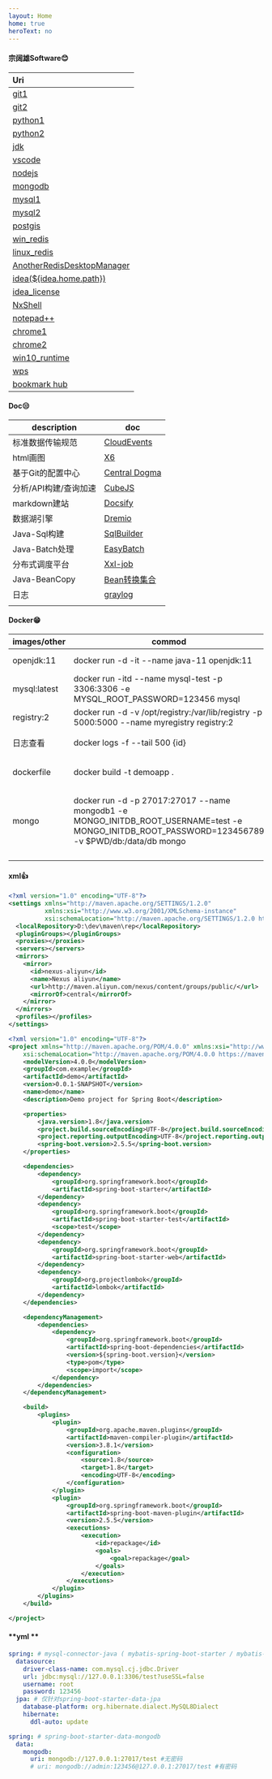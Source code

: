 ```yaml
---
layout: Home
home: true
heroText: no
---
```


<!-- tabs:start -->

#### **宗阔雄Software😊**

| Uri                                                          |
| :----------------------------------------------------------- |
| [git1](https://git-scm.com/downloads)                        |
| [git2](https://repo.huaweicloud.com/git-for-windows/)        |
| [python1](https://www.python.org/downloads/)                 |
| [python2](https://repo.huaweicloud.com/python/)              |
| [jdk](https://repo.huaweicloud.com/java/jdk/)                |
| [vscode](https://code.visualstudio.com/)                     |
| [nodejs](http://nodejs.cn/download/)                         |
| [mongodb](https://www.mongodb.com/try/download/community)    |
| [mysql1](https://dev.mysql.com/downloads/installer/)         |
| [mysql2](https://repo.huaweicloud.com/mysql/Downloads/MySQLInstaller/) |
| [postgis](https://repo.huaweicloud.com/postgresql/postgis/)  |
| [win_redis](https://github.com/MicrosoftArchive/redis/releases) |
| [linux_redis](https://repo.huaweicloud.com/redis/)           |
| [AnotherRedisDesktopManager](https://github.com/qishibo/AnotherRedisDesktopManager/releases) |
| [idea(${idea.home.path})](https://www.jetbrains.com/zh-cn/idea/download/#section=windows) |
| [idea_license](http://idea.medeming.com/jets/)               |
| [NxShell](https://nxshell.github.io/)                        |
| [notepad++](https://notepad-plus-plus.org/downloads/)        |
| [chrome1](https://repo.huaweicloud.com/chromium-browser-snapshots/) |
| [chrome2](https://www.google.cn/intl/zh-CN/chrome/)          |
| [win10_runtime](http://www.pc6.com/softview/SoftView/_104246.html) |
| [wps](http://ncre.neea.edu.cn/html1/report/1507/861-1.htm)   |
| [bookmark hub](https://crxdl.com/storage/crx-file/Aa9P69TNAcxZPwRDt8rTMhDdBIep7XCF/fohimdklhhcpcnpmmichieidclgfdmol_v0.0.4.zip) |



#### **Doc😒**

| description           | doc                                                          |
| --------------------- | ------------------------------------------------------------ |
| 标准数据传输规范      | [CloudEvents](https://cloudevents.github.io/sdk-java/http-basic.html) |
| html画图              | [X6](https://x6.antv.vision/zh/docs/tutorial/intermediate/custom-node) |
| 基于Git的配置中心     | [Central Dogma](https://line.github.io/centraldogma/)        |
| 分析/API构建/查询加速 | [CubeJS](https://cube.dev/)                                  |
| markdown建站          | [Docsify](https://docsify.js.org/#/quickstart)               |
| 数据湖引擎            | [Dremio](https://docs.dremio.com/) |
| Java-Sql构建          | [SqlBuilder](https://openhms.sourceforge.io/sqlbuilder/example.html) |
| Java-Batch处理        | [EasyBatch](https://github1s.com/j-easy/easy-batch)          |
| 分布式调度平台        | [Xxl-job](https://www.xuxueli.com/xxl-job/)                  |
| Java-BeanCopy         | [Bean转换集合](https://github1s.com/fuzhengwei/guide-vo2dto/blob/HEAD/pom.xml) |
| 日志                  | [graylog](http://docs.graylog.org/en/2.4) |
|                       |                                                              |

#### **Docker😁**

| images/other     | commod                                                     | desc                                                 |
| --------------------- | ------------------------------------------------------------ | ------------------------------------------------------------ |
| openjdk:11   | docker run -d -it --name java-11 openjdk:11                  | docker exec -it {id}  /bin/bash                              |
| mysql:latest | docker run -itd --name mysql-test -p 3306:3306 -e MYSQL_ROOT_PASSWORD=123456 mysql | Public Key Retrieval is not allowed: allowPublicKeyRetrieval=true |
| registry:2   | docker run -d -v /opt/registry:/var/lib/registry -p 5000:5000 --name myregistry registry:2 |                                                              |
|              |                                                              |                                                              |
|              |                                                              |                                                              |
| 日志查看     | docker logs -f --tail 500  {id}                              |                                                              |
| dockerfile   | docker build -t demoapp .                                    | FROM openjdk:11 EXPOSE 8091 ADD base-1.0.jar /base.jar ENTRYPOINT ["java", "-jar","/base.jar"] |
| mongo | docker run -d -p 27017:27017 --name mongodb1 -e MONGO_INITDB_ROOT_USERNAME=test -e MONGO_INITDB_ROOT_PASSWORD=123456789 -v $PWD/db:/data/db mongo |                                                              |
|              |                                                              |                                                              |
|              |                                                              |                                                              |
|              |                                                              |                                                              |
|                       |                                                              |                                                              |


#### **xml👍**

```xml
<?xml version="1.0" encoding="UTF-8"?>
<settings xmlns="http://maven.apache.org/SETTINGS/1.2.0"
          xmlns:xsi="http://www.w3.org/2001/XMLSchema-instance"
          xsi:schemaLocation="http://maven.apache.org/SETTINGS/1.2.0 https://maven.apache.org/xsd/settings-1.2.0.xsd">
  <localRepository>D:\dev\maven\rep</localRepository>
  <pluginGroups></pluginGroups>
  <proxies></proxies>
  <servers></servers>
  <mirrors>
    <mirror>
      <id>nexus-aliyun</id>
      <name>Nexus aliyun</name>
      <url>http://maven.aliyun.com/nexus/content/groups/public/</url>
      <mirrorOf>central</mirrorOf>
    </mirror>
  </mirrors>
  <profiles></profiles>
</settings>

```
```xml
<?xml version="1.0" encoding="UTF-8"?>
<project xmlns="http://maven.apache.org/POM/4.0.0" xmlns:xsi="http://www.w3.org/2001/XMLSchema-instance"
    xsi:schemaLocation="http://maven.apache.org/POM/4.0.0 https://maven.apache.org/xsd/maven-4.0.0.xsd">
    <modelVersion>4.0.0</modelVersion>
    <groupId>com.example</groupId>
    <artifactId>demo</artifactId>
    <version>0.0.1-SNAPSHOT</version>
    <name>demo</name>
    <description>Demo project for Spring Boot</description>

    <properties>
        <java.version>1.8</java.version>
        <project.build.sourceEncoding>UTF-8</project.build.sourceEncoding>
        <project.reporting.outputEncoding>UTF-8</project.reporting.outputEncoding>
        <spring-boot.version>2.5.5</spring-boot.version>
    </properties>

    <dependencies>
        <dependency>
            <groupId>org.springframework.boot</groupId>
            <artifactId>spring-boot-starter</artifactId>
        </dependency>
        <dependency>
            <groupId>org.springframework.boot</groupId>
            <artifactId>spring-boot-starter-test</artifactId>
            <scope>test</scope>
        </dependency>
        <dependency>
            <groupId>org.springframework.boot</groupId>
            <artifactId>spring-boot-starter-web</artifactId>
        </dependency>
        <dependency>
            <groupId>org.projectlombok</groupId>
            <artifactId>lombok</artifactId>
        </dependency>
    </dependencies>

    <dependencyManagement>
        <dependencies>
            <dependency>
                <groupId>org.springframework.boot</groupId>
                <artifactId>spring-boot-dependencies</artifactId>
                <version>${spring-boot.version}</version>
                <type>pom</type>
                <scope>import</scope>
            </dependency>
        </dependencies>
    </dependencyManagement>

    <build>
        <plugins>
            <plugin>
                <groupId>org.apache.maven.plugins</groupId>
                <artifactId>maven-compiler-plugin</artifactId>
                <version>3.8.1</version>
                <configuration>
                    <source>1.8</source>
                    <target>1.8</target>
                    <encoding>UTF-8</encoding>
                </configuration>
            </plugin>
            <plugin>
                <groupId>org.springframework.boot</groupId>
                <artifactId>spring-boot-maven-plugin</artifactId>
                <version>2.5.5</version>
                <executions>
                    <execution>
                        <id>repackage</id>
                        <goals>
                            <goal>repackage</goal>
                        </goals>
                    </execution>
                </executions>
            </plugin>
        </plugins>
    </build>

</project>


```

#### **yml **

```yml
spring: # mysql-connector-java ( mybatis-spring-boot-starter / mybatis-plus-boot-starter / jpa )
  datasource:
    driver-class-name: com.mysql.cj.jdbc.Driver
    url: jdbc:mysql://127.0.0.1:3306/test?useSSL=false
    username: root
    password: 123456
  jpa: # 仅针对spring-boot-starter-data-jpa 
    database-platform: org.hibernate.dialect.MySQL8Dialect
    hibernate:
      ddl-auto: update
```

```yml
spring: # spring-boot-starter-data-mongodb
  data:
    mongodb:
      uri: mongodb://127.0.0.1:27017/test #无密码
      # uri: mongodb://admin:123456@127.0.0.1:27017/test #有密码
```



<!-- tabs:end -->

#### 
